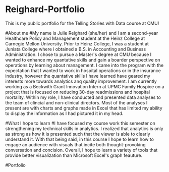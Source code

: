 # Reighard-Portfolio
This is my public portfolio for the Telling Stories with Data course at CMU!

#About me 
#My name is Julie Reighard (she/her) and I am a second-year Healthcare Policy and Management student at the Heinz College at Carnegie Mellon University. Prior to Heinz College, I was a student at Juniata College where i obtained a B.S. in Accounting and Business Administration. I chose to pursue a Master's degree at CMU because I wanted to enhance my quantative skills and gain a boarder perspective on operations by learning about management. I came into the program with the expectation that I wanted to work in hospital operations or in the insurance industry, however the quantative skills I have learned have geared my interests more towards analytics anq quality improvement. I am currently working as a Beckwith Grant Innovation Intern at UPMC Family Hospice on a project that is focused on reducing 30-day readmissions and hospital mortality. Within my role, I have conducted and presented data analyses to the team of clincial and non-clinical directors. Most of the analyses I present are with charts and graphs made in Excel that has limited my ability to display the information as I had pictured it in my head. 

#What I hope to learn
#I have focused my course work this semester on strengthening my technical skills in analytics. I realized that analytics is only as strong as how it is presented such that the viewer is able to clearly understand it. With that being said, in this course I hope to learn how to engage an audience with visuals that incite both thought-provoking conversation and concision. Overall, I hope to learn a variety of tools that provide better visualization than Microsoft Excel's graph feauture. 

#Portfolio
